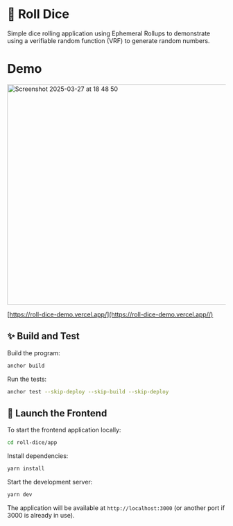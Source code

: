 # 🎲 Roll Dice

Simple dice rolling application using Ephemeral Rollups to demonstrate using a verifiable random function (VRF) to generate random numbers.

# Demo

<img width="508" alt="Screenshot 2025-03-27 at 18 48 50" src="https://github.com/user-attachments/assets/8b67fd33-c9b4-48f1-9a1a-92a9e8d74111" />

[https://roll-dice-demo.vercel.app/](https://roll-dice-demo.vercel.app//)   

## ✨ Build and Test

Build the program:

```bash
anchor build
```

Run the tests:

```bash
anchor test --skip-deploy --skip-build --skip-deploy
```

## 🚀 Launch the Frontend

To start the frontend application locally:

```bash
cd roll-dice/app
```

Install dependencies:

```bash
yarn install
```

Start the development server:

```bash
yarn dev
```

The application will be available at `http://localhost:3000` (or another port if 3000 is already in use).

